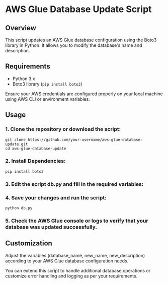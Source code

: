 # AWS Glue Database Update Script

## Overview

This script updates an AWS Glue database configuration using the Boto3 library in Python. It allows you to modify the database's name and description.

## Requirements

- Python 3.x
- Boto3 library (`pip install boto3`)

Ensure your AWS credentials are configured properly on your local machine using AWS CLI or environment variables.

## Usage

### 1. Clone the repository or download the script:
   
    git clone https://github.com/your-username/aws-glue-database-update.git
    cd aws-glue-database-update
 
### 2. Install Dependencies:

    pip install boto3

### 3. Edit the script db.py and fill in the required variables:

### 4. Save your changes and run the script:

    python db.py

### 5. Check the AWS Glue console or logs to verify that your database was updated successfully.

## Customization

   Adjust the variables (database_name, new_name, new_description) according to your AWS Glue database configuration needs.

   You can extend this script to handle additional database operations or customize error handling and logging as per your requirements.

